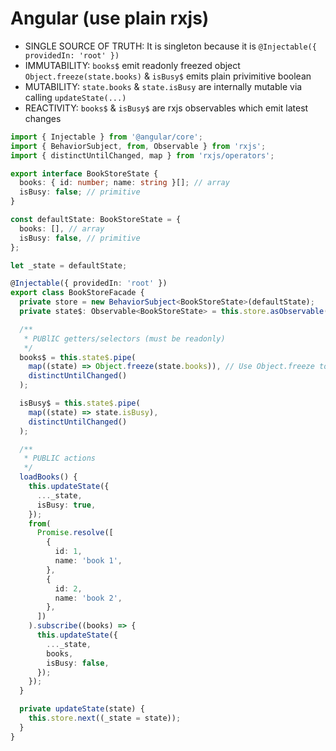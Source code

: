 # Angular (use plain rxjs)

- SINGLE SOURCE OF TRUTH: It is singleton because it is `@Injectable({ providedIn: 'root' })`
- IMMUTABILITY: `books$` emit readonly freezed object `Object.freeze(state.books)` & `isBusy$` emits plain privimitive boolean
- MUTABILITY: `state.books` & `state.isBusy` are internally mutable via calling `updateState(...)`
- REACTIVITY: `books$` & `isBusy$` are rxjs observables which emit latest changes


```ts
import { Injectable } from '@angular/core';
import { BehaviorSubject, from, Observable } from 'rxjs';
import { distinctUntilChanged, map } from 'rxjs/operators';

export interface BookStoreState {
  books: { id: number; name: string }[]; // array
  isBusy: false; // primitive
}

const defaultState: BookStoreState = {
  books: [], // array
  isBusy: false, // primitive
};

let _state = defaultState;

@Injectable({ providedIn: 'root' })
export class BookStoreFacade {
  private store = new BehaviorSubject<BookStoreState>(defaultState);
  private state$: Observable<BookStoreState> = this.store.asObservable();

  /**
   * PUBlIC getters/selectors (must be readonly)
   */
  books$ = this.state$.pipe(
    map((state) => Object.freeze(state.books)), // Use Object.freeze to make emit object completely readonly
    distinctUntilChanged()
  );

  isBusy$ = this.state$.pipe(
    map((state) => state.isBusy),
    distinctUntilChanged()
  );

  /**
   * PUBLIC actions
   */
  loadBooks() {
    this.updateState({
      ..._state,
      isBusy: true,
    });
    from(
      Promise.resolve([
        {
          id: 1,
          name: 'book 1',
        },
        {
          id: 2,
          name: 'book 2',
        },
      ])
    ).subscribe((books) => {
      this.updateState({
        ..._state,
        books,
        isBusy: false,
      });
    });
  }

  private updateState(state) {
    this.store.next((_state = state));
  }
}

```
